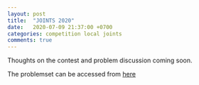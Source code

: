 ```yaml
---
layout: post
title:  "JOINTS 2020"
date:   2020-07-09 21:37:00 +0700
categories: competition local joints
comments: true
---
```


Thoughts on the contest and problem discussion coming soon.

The problemset can be accessed from [here](https://github.com/Berted/Berted.github.io/tree/master/_posts/joints-2020)
